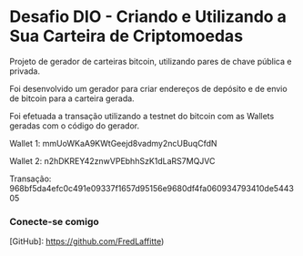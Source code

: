 # Desafio DIO - Criando e Utilizando a Sua Carteira de Criptomoedas

Projeto de gerador de carteiras bitcoin, utilizando pares de chave pública e privada. 

Foi desenvolvido um gerador para criar endereços de depósito e de envio de bitcoin para a carteira gerada. 

Foi efetuada a transação utilizando a testnet do bitcoin com as Wallets geradas com o código do gerador.

Wallet 1: mmUoWKaA9KWtGeejd8vadmy2ncUBuqCfdN

Wallet 2: n2hDKREY42znwVPEbhhSzK1dLaRS7MQJVC

Transação: 968bf5da4efc0c491e09337f1657d95156e9680df4fa060934793410de544305

### Conecte-se comigo

[Perfil DIO]: https://www.dio.me/users/frederico/

[LinkedIn]: https://www.linkedin.com/in/fredericolaffitte/

[GitHub]: https://github.com/FredLaffitte)